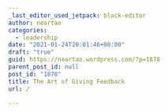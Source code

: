 ```yaml
---
_last_editor_used_jetpack: block-editor
author: neartao
categories:
  - leadership
date: "2021-01-24T20:01:46+00:00"
draft: "true"
guid: https://neartao.wordpress.com/?p=1878
parent_post_id: null
post_id: "1878"
title: The Art of Giving Feedback
url: /

---
```


